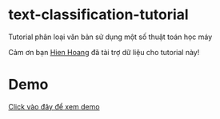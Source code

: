 # text-classification-tutorial
Tutorial phân loại văn bản sử dụng một số thuật toán học máy

Cảm ơn bạn [Hien Hoang](http://github.com/hienhoang272) đã tài trợ dữ liệu cho tutorial này!

# Demo
[Click vào đây để xem demo](https://colab.research.google.com/github/nguyenvanhieuvn/text-classification-tutorial/blob/master/text_classification_tutorial.ipynb)
